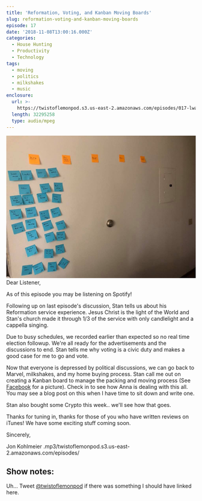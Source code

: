 ```yaml
---
title: 'Reformation, Voting, and Kanban Moving Boards'
slug: reformation-voting-and-kanban-moving-boards
episode: 17
date: '2018-11-08T13:00:16.000Z'
categories:
  - House Hunting
  - Productivity
  - Technology
tags:
  - moving
  - politics
  - milkshakes
  - music
enclosure:
  url: >-
    https://twistoflemonpod.s3.us-east-2.amazonaws.com/episodes/017-lwatol-20181108.mp3 
  length: 32295258
  type: audio/mpeg
---
```


![](./45327660_336045846945094_2409562380603228160_n.jpg)Dear Listener,

As of this episode you may be listening on Spotify!

Following up on last episode's discussion, Stan tells us about his Reformation service experience. Jesus Christ is the light of the World and Stan's church made it through 1/3 of the service with only candlelight and a cappella singing.

Due to busy schedules, we recorded earlier than expected so no real time election followup. We're all ready for the advertisements and the discussions to end. Stan tells me why voting is a civic duty and makes a good case for me to go and vote.

Now that everyone is depressed by political discussions, we can go back to Marvel, milkshakes, and my home buying process. Stan call me out on creating a Kanban board to manage the packing and moving process (See [Facebook](https://facebook.com/twistoflemonpod) for a picture). Check in to see how Anna is dealing with this all. You may see a blog post on this when I have time to sit down and write one.

Stan also bought some Crypto this week.. we'll see how that goes.

Thanks for tuning in, thanks for those of you who have written reviews on iTunes! We have some exciting stuff coming soon.

Sincerely,

Jon Kohlmeier
.mp3/twistoflemonpod.s3.us-east-2.amazonaws.com/episodes/
## Show notes:

Uh... Tweet [@twistoflemonpod](https://twitter.com/twistoflemonpod) if there was something I should have linked here.

